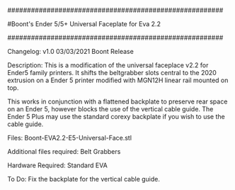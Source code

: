 #######################################################

#Boont's Ender 5/5+ Universal Faceplate for Eva 2.2

#######################################################

Changelog:
v1.0      03/03/2021      Boont         Release

Description:
This is a modification of the universal faceplace v2.2 for Ender5 family printers. 
It shifts the beltgrabber slots central to the 2020 extrusion on a Ender 5 
printer modified with MGN12H linear rail mounted on top.

This works in conjunction with a flattened backplate to preserve rear space on an 
Ender 5, however blocks the use of the vertical cable guide. The Ender 5 Plus may
use the standard corexy backplate if you wish to use the cable guide.

Files:
Boont-EVA2.2-E5-Universal-Face.stl

Additional files required:
Belt Grabbers

Hardware Required:
Standard EVA

To Do:
Fix the backplate for the vertical cable guide.
